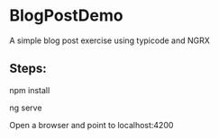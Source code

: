 # BlogPostDemo
A simple blog post exercise using typicode and NGRX

Steps:
-------------------
npm install

ng serve

Open a browser and point to localhost:4200
